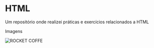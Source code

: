 # HTML
Um repositório onde realizei práticas e exercícios relacionados a HTML

Imagens

<img src="https://postimg.cc/LqMYyWnn" alt="ROCKET COFFE">

